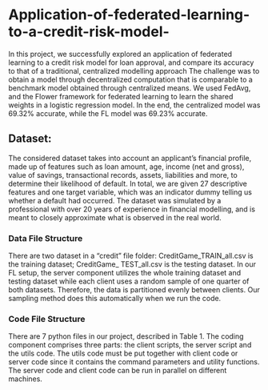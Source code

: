 # Application-of-federated-learning-to-a-credit-risk-model-


In this project, we successfully explored an application of federated learning to a credit risk model for loan approval, and compare its accuracy to that of a traditional, centralized modelling approach
The challenge was to obtain a model through decentralized computation that is comparable to a benchmark model obtained through centralized means. We used FedAvg, and the Flower framework for federated learning to learn the shared weights in a logistic regression model. In the end, the centralized model was 69.32% accurate, while the FL model was 69.23% accurate.

## Dataset: 
The considered dataset takes into account an applicant’s financial profile, made up of features such as loan amount, age, income (net and gross), value of savings, transactional records, assets, liabilities and more, to determine their likelihood of default. In total, we are given 27 descriptive features and one target variable, which was an indicator dummy telling us whether a default had occurred. The dataset was simulated by a professional with over 20 years of experience in financial modelling, and is meant to closely approximate what is observed in the real world.

### Data File Structure
There are two dataset in a “credit” file folder: CreditGame_TRAIN_all.csv is the training dataset; CreditGame_ TEST_all.csv is the testing dataset. In our FL setup, the server component utilizes the whole training dataset and testing dataset while each client uses a random sample of one quarter of both datasets. Therefore, the data is partitioned evenly between clients. Our sampling method does this automatically when we run the code.

### Code File Structure
There are 7 python files in our project, described in Table 1. The coding component comprises three parts: the client scripts, the server script and the utils code. The utils code must be put together with client code or server code since it contains the command parameters and utility functions. The server code and client code can be run in parallel on different machines.
